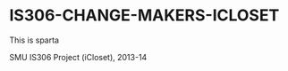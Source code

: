 IS306-CHANGE-MAKERS-ICLOSET
===========================
This is sparta

SMU IS306 Project (iCloset), 2013-14
